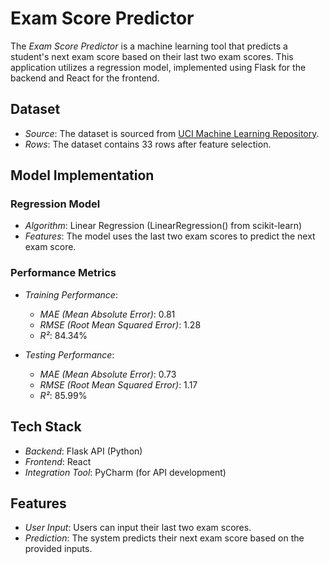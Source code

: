 # Exam Score Predictor

The *Exam Score Predictor* is a machine learning tool that predicts a student's next exam score based on their last two exam scores. This application utilizes a regression model, implemented using Flask for the backend and React for the frontend.

## Dataset
- *Source*: The dataset is sourced from [UCI Machine Learning Repository](https://archive.ics.uci.edu/ml/datasets/).
- *Rows*: The dataset contains 33 rows after feature selection.

## Model Implementation
### Regression Model
- *Algorithm*: Linear Regression (LinearRegression() from scikit-learn)
- *Features*: The model uses the last two exam scores to predict the next exam score.

### Performance Metrics
- *Training Performance*:
  - *MAE (Mean Absolute Error)*: 0.81
  - *RMSE (Root Mean Squared Error)*: 1.28
  - *R²*: 84.34%

- *Testing Performance*:
  - *MAE (Mean Absolute Error)*: 0.73
  - *RMSE (Root Mean Squared Error)*: 1.17
  - *R²*: 85.99%

## Tech Stack
- *Backend*: Flask API (Python)
- *Frontend*: React
- *Integration Tool*: PyCharm (for API development)

## Features
- *User Input*: Users can input their last two exam scores.
- *Prediction*: The system predicts their next exam score based on the provided inputs.

